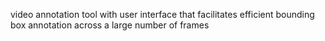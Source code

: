 video annotation tool with user interface that facilitates efficient bounding box annotation across a large number of frames